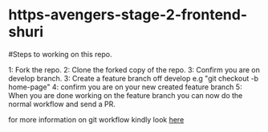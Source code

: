 # https-avengers-stage-2-frontend-shuri

#Steps to working on this repo.

1: Fork the repo.
2: Clone the forked copy of the repo.
3: Confirm you are on develop branch. 
3: Create a feature branch off develop e.g "git checkout -b home-page"
4: confirm you are on your new created feature branch
5: When you are done working on the feature branch you can now do the normal workflow and send a PR.

for more information on git workflow kindly look [here](https://www.atlassian.com/git/tutorials/comparing-workflows/gitflow-workflow)
